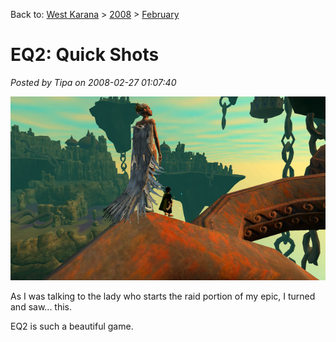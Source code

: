 Back to: [West Karana](/posts/westkarana.md) > [2008](/posts/2008/westkarana.md) > [February](./westkarana.md)
# EQ2: Quick Shots

*Posted by Tipa on 2008-02-27 01:07:40*

![everquest2-2008-02-26-18-41-24-01.jpg](../../../uploads/2008/02/everquest2-2008-02-26-18-41-24-01.jpg)

As I was talking to the lady who starts the raid portion of my epic, I turned and saw... this.

EQ2 is such a beautiful game.

